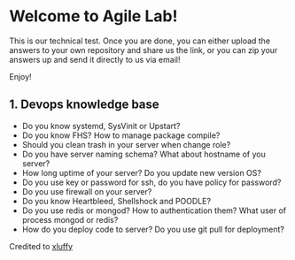 # Welcome to Agile Lab!

This is our technical test. Once you are done, you can either upload the answers to your own repository and share us the link, or you can zip your answers up and send it directly to us via email!

Enjoy!

## 1. Devops knowledge base
- Do you know systemd, SysVinit or Upstart?
- Do you know FHS? How to manage package compile?
- Should you clean trash in your server when change role?
- Do you have server naming schema? What about hostname of you server?
- How long uptime of your server? Do you update new version OS?
- Do you use key or password for ssh, do you have policy for password?
- Do you use firewall on your server?
- Do you know Heartbleed, Shellshock and POODLE?
- Do you use redis or mongod? How to authentication them? What user of process mongod or redis?
- How do you deploy code to server? Do you use git pull for deployment?


Credited to [xluffy](https://github.com/xluffy)
